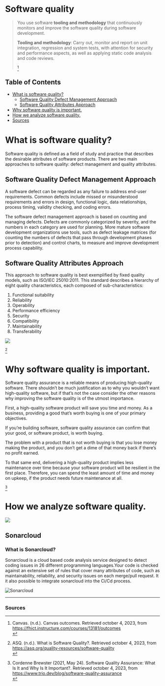 # **Software quality**
>You use software **tooling and methodology** that continuously monitors and improve the software quality during software development.
>
>**Tooling and methodology**: Carry out, monitor and report on unit integration, regression and system tests, with attention for security and performance aspects, as well as applying static code analysis and code reviews.
>
>[^1]

## **Table of Contents**
- [What is software quality?](#what-is-software-quality)
    - [Software Quality Defect Management Approach](#software-quality-defect-management-approach)
    - [Software Quality Attributes Approach](#software-quality-attributes-approach)
- [Why software quality is important.](#why-software-quality-is-important)
- [How we analyze software quality.](#how-we-analyze-software-quality)
- [Sources](#sources)

# **What is software quality?**
Software quality is defined as a field of study and practice that describes the desirable attributes of software products. There are two main approaches to software quality: defect management and quality attributes.
## **Software Quality Defect Management Approach**
A software defect can be regarded as any failure to address end-user requirements. Common defects include missed or misunderstood requirements and errors in design, functional logic, data relationships, process timing, validity checking, and coding errors.

The software defect management approach is based on counting and managing defects. Defects are commonly categorized by severity, and the numbers in each category are used for planning. More mature software development organizations use tools, such as defect leakage matrices (for counting the numbers of defects that pass through development phases prior to detection) and control charts, to measure and improve development process capability.

## **Software Quality Attributes Approach**
This approach to software quality is best exemplified by fixed quality models, such as ISO/IEC 25010:2011. This standard describes a hierarchy of eight quality characteristics, each composed of sub-characteristics:

1. Functional suitability
2. Reliability
3. Operability
4. Performance efficiency
5. Security
6. Compatibility
7. Maintainability
8. Transferability

<img src="https://asq.org/-/media/Images/Learn-About-Quality/Software-quality.JPG">

[^2]

# **Why software quality is important.**
Software quality assurance is a reliable means of producing high-quality software. There shouldn’t be much justification as to why you wouldn’t want high-quality software, but if that’s not the case consider the other reasons why improving the software quality is of the utmost importance. 

First, a high-quality software product will save you time and money. As a business, providing a good that’s worth buying is one of your primary objectives. 

If you’re building software, software quality assurance can confirm that your good, or software product, is worth buying. 

The problem with a product that is not worth buying is that you lose money making the product, and you don’t get a dime of that money back if there’s no profit earned.

To that same end, delivering a high-quality product implies less maintenance over time because your software product will be resilient in the first place. Therefore, you can spend the least amount of time and money on upkeep, if the product needs future maintenance at all. 

[^3]

# **How we analyze software quality.**
<img src="https://uploads-ssl.webflow.com/5f5097f276b52f2a32f9c27a/636254002704515d9cf3960b_sonarcloud-logo.png">

## **Sonarcloud**
### **What is Sonarcloud?**
Sonarcloud is a cloud based code analysis service designed to detect coding issues in 26 different programming languages.Your code is checked against an extensive set of rules that cover many attributes of code, such as maintainability, reliability, and security issues on each merge/pull request. It it also possible to integrate sonarcloud into the Ci/Cd process.

![Sonarcloud](https://github.com/Know-Hows/S3-Portfolio/assets/58418773/b62b4210-63f0-4e07-b378-71738ed287c2)


----------------
### **Sources**
[^1]: Canvas. (n.d.). Canvas outcomes. Retrieved october 4, 2023, from https://fhict.instructure.com/courses/13181/outcomes <br>
[^2]: ASQ. (n.d.). What is Software Quality?. Retrieved october 4, 2023, from https://asq.org/quality-resources/software-quality <br>
[^3]: Cordenne Brewster (2021, May 24). Software Quality Assurance: What Is It and Why Is It Important?. Retrieved october 4, 2023, from https://www.trio.dev/blog/software-quality-assurance <br>
